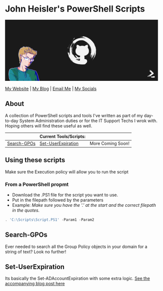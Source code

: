 # John Heisler's PowerShell Scripts

![Hero image for John Heisler's PowerShell Scripts](Overview/ZenShellHeroImage.png)

[My Website][JHWebLink] | [My Blog][JHBlog] | [Email Me][JHEmail] | [My Socials][JHFindMe]

## About

A collection of PowerShell scripts and tools I've written as part of my day-to-day System Administration duties or for the IT Support Techs I wrok with. Hoping others will find these useful as well.

|                        | Current Tools/Scripts: |                        |
|------------------------|------------------------|------------------------|
| [Search-GPOs](https://github.com/Snowstuff123/Powershell_Scripts/blob/main/Search-GPOs/) | [Set-UserExpiration](https://github.com/Snowstuff123/Powershell_Scripts/blob/main/Set-UserExpiration/) | More Coming Soon! |

## Using these scripts

Make sure the Execution policy will allow you to run the script

### From a PowerShell propmt
- Download the .PS1 file for the script you want to use.
- Put in the filepath followed by the parameters
- Example: _Make sure you have the '.' at the start and the correct filepath in the quotes._
```Powershell
. 'C:\Scripts\Script.PS1' -Param1 -Param2
```
## Search-GPOs
Ever needed to search all the Group Policy objects in your domain for a string of text? Look no further!

## Set-UserExpiration
Its basically the Set-ADAccountExpiration with some extra logic. [See the accompanying blog post here](https://www.johnjheisler.net/2022/03/user-accounts-set-to-expire.html)


[JHWebLink]: https://www.johnjheisler.com/
[JHFindMe]: https://www.johnjheisler.com/find-me
[JHBlog]: https://www.johnjheisler.net/
[JHEmail]: mailto:Hello@JohnJHeisler.com
